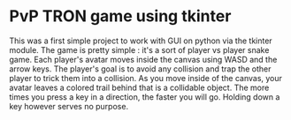 # **PvP TRON game using tkinter**

This was a first simple project to work with GUI on python via the tkinter module.
The game is pretty simple : it's a sort of player vs player snake game.
Each player's avatar moves inside the canvas using WASD and the arrow keys.
The player's goal is to avoid any collision and trap the other player to trick them into a collision.
As you move inside of the canvas, your avatar leaves a colored trail behind that is a collidable object.
The more times you press a key in a direction, the faster you will go. Holding down a key however serves no purpose.
